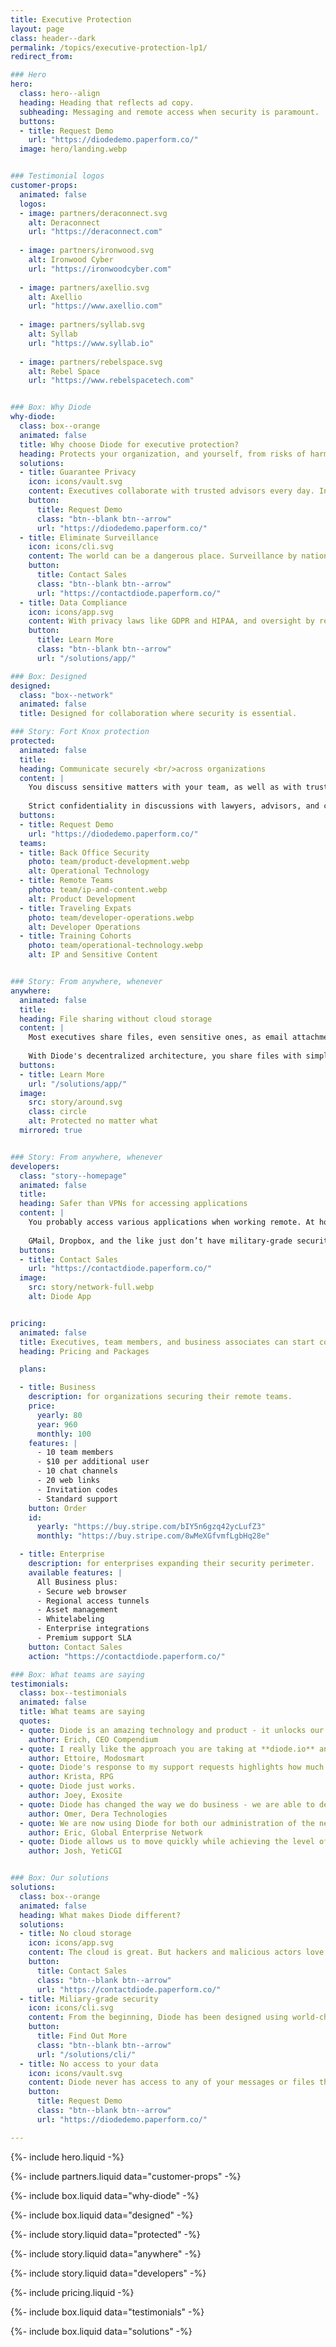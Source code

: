 ```yaml
---
title: Executive Protection
layout: page
class: header--dark
permalink: /topics/executive-protection-lp1/
redirect_from:

### Hero
hero:
  class: hero--align
  heading: Heading that reflects ad copy.
  subheading: Messaging and remote access when security is paramount.
  buttons:
  - title: Request Demo
    url: "https://diodedemo.paperform.co/"
  image: hero/landing.webp


### Testimonial logos
customer-props:
  animated: false
  logos:
  - image: partners/deraconnect.svg
    alt: Deraconnect
    url: "https://deraconnect.com"
    
  - image: partners/ironwood.svg
    alt: Ironwood Cyber
    url: "https://ironwoodcyber.com"
    
  - image: partners/axellio.svg
    alt: Axellio
    url: "https://www.axellio.com"
    
  - image: partners/syllab.svg
    alt: Syllab
    url: "https://www.syllab.io"
    
  - image: partners/rebelspace.svg
    alt: Rebel Space
    url: "https://www.rebelspacetech.com"


### Box: Why Diode
why-diode:
  class: box--orange
  animated: false
  title: Why choose Diode for executive protection?
  heading: Protects your organization, and yourself, from risks of harm
  solutions:
  - title: Guarantee Privacy
    icon: icons/vault.svg
    content: Executives collaborate with trusted advisors every day. In your line of work, it is essential that those discussions and documents remain strictly private.
    button:
      title: Request Demo
      class: "btn--blank btn--arrow"
      url: "https://diodedemo.paperform.co/"
  - title: Eliminate Surveillance
    icon: icons/cli.svg
    content: The world can be a dangerous place. Surveillance by nation-states can lead to cyber threats to your team, and risks to your organization.
    button:
      title: Contact Sales
      class: "btn--blank btn--arrow"
      url: "https://contactdiode.paperform.co/"
  - title: Data Compliance
    icon: icons/app.svg
    content: With privacy laws like GDPR and HIPAA, and oversight by regulatory authorities including the SEC, HHS, and U.S. Attorneys General, it is key that you do everything possible to avoid a breach of protected data.
    button:
      title: Learn More
      class: "btn--blank btn--arrow"
      url: "/solutions/app/"

### Box: Designed
designed:
  class: "box--network"
  animated: false
  title: Designed for collaboration where security is essential.

### Story: Fort Knox protection
protected:
  animated: false
  title: 
  heading: Communicate securely <br/>across organizations
  content: |
    You discuss sensitive matters with your team, as well as with trusted advisors outside of your organization.     
    
    Strict confidentiality in discussions with lawyers, advisors, and consultants is essential for your projects.
  buttons:
  - title: Request Demo
    url: "https://diodedemo.paperform.co/"
  teams:
  - title: Back Office Security
    photo: team/product-development.webp
    alt: Operational Technology
  - title: Remote Teams
    photo: team/ip-and-content.webp
    alt: Product Development
  - title: Traveling Expats
    photo: team/developer-operations.webp
    alt: Developer Operations
  - title: Training Cohorts
    photo: team/operational-technology.webp
    alt: IP and Sensitive Content


### Story: From anywhere, whenever
anywhere:
  animated: false
  title: 
  heading: File sharing without cloud storage
  content: |
    Most executives share files, even sensitive ones, as email attachments. But unintended disclosure can lead to regulatory issues.
  
    With Diode's decentralized architecture, you share files with simple folders, but we never have access to or store your files — so no one else can either. 
  buttons:
  - title: Learn More
    url: "/solutions/app/"
  image:
    src: story/around.svg
    class: circle
    alt: Protected no matter what
  mirrored: true


### Story: From anywhere, whenever
developers:
  class: "story--homepage"
  animated: false
  title:  
  heading: Safer than VPNs for accessing applications
  content: |
    You probably access various applications when working remote. At home or around the world.
    
    GMail, Dropbox, and the like just don’t have military-grade security like we provide It is practically impossible for you to be hacked.
  buttons:
  - title: Contact Sales
    url: "https://contactdiode.paperform.co/"
  image:
    src: story/network-full.webp
    alt: Diode App


pricing:
  animated: false
  title: Executives, team members, and business associates can start collaborating with DIode for under $10 a month
  heading: Pricing and Packages

  plans:

  - title: Business
    description: for organizations securing their remote teams.
    price:
      yearly: 80
      year: 960
      monthly: 100
    features: |
      - 10 team members
      - $10 per additional user
      - 10 chat channels
      - 20 web links
      - Invitation codes
      - Standard support
    button: Order
    id:
      yearly: "https://buy.stripe.com/bIY5n6gzq42ycLufZ3"
      monthly: "https://buy.stripe.com/8wMeXGfvmfLgbHq28e"

  - title: Enterprise
    description: for enterprises expanding their security perimeter.
    available features: |
      All Business plus:
      - Secure web browser
      - Regional access tunnels
      - Asset management
      - Whitelabeling
      - Enterprise integrations
      - Premium support SLA
    button: Contact Sales
    action: "https://contactdiode.paperform.co/"

### Box: What teams are saying
testimonials:
  class: box--testimonials
  animated: false
  title: What teams are saying
  quotes:
  - quote: Diode is an amazing technology and product - it unlocks our software for use in regulated and sensitive environments.
    author: Erich, CEO Compendium
  - quote: I really like the approach you are taking at **diode.io** and am migrating to Diode to have secure remote control capabilities.
    author: Ettoire, Modosmart
  - quote: Diode's response to my support requests highlights how much they really care about all of their customers.
    author: Krista, RPG
  - quote: Diode just works.
    author: Joey, Exosite
  - quote: Diode has changed the way we do business - we are able to deploy MES components and environments fully GDPR compliant and have created a Diode-based product line.
    author: Omer, Dera Technologies
  - quote: We are now using Diode for both our administration of the network and for our financial interactions with portfolio companies.  This tool has changed how we do business.
    author: Eric, Global Enterprise Network
  - quote: Diode allows us to move quickly while achieving the level of information protection for the communities and industries we serve.
    author: Josh, YetiCGI


### Box: Our solutions
solutions:
  class: box--orange
  animated: false
  heading: What makes Diode different?
  solutions:
  - title: No cloud storage
    icon: icons/app.svg
    content: The cloud is great. But hackers and malicious actors love it too. We never store any of your messages or files in the cloud. That’s our decentralized technology at work.
    button:
      title: Contact Sales
      class: "btn--blank btn--arrow"
      url: "https://contactdiode.paperform.co/"
  - title: Miliary-grade security
    icon: icons/cli.svg
    content: From the beginning, Diode has been designed using world-changing technology to ensure privacy and security in your communications and sharing. No compromises.
    button:
      title: Find Out More
      class: "btn--blank btn--arrow"
      url: "/solutions/cli/"
  - title: No access to your data
    icon: icons/vault.svg
    content: Diode never has access to any of your messages or files that you and your team share. This provides you with another level of security that most cloud providers can’t offer.
    button:
      title: Request Demo
      class: "btn--blank btn--arrow"
      url: "https://diodedemo.paperform.co/"

---
```


{%- include hero.liquid -%}

{%- include partners.liquid data="customer-props" -%}

{%- include box.liquid data="why-diode" -%}

{%- include box.liquid data="designed" -%}

{%- include story.liquid data="protected" -%}

{%- include story.liquid data="anywhere" -%}

{%- include story.liquid data="developers" -%}

{%- include pricing.liquid -%}

{%- include box.liquid data="testimonials" -%}

{%- include box.liquid data="solutions" -%}
